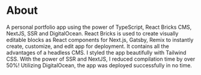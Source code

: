 # About

A personal portfolio app using the power of TypeScript, React Bricks CMS, NextJS, SSR and DigitalOcean. React Bricks is used to create visually editable blocks as React components for Next.js, Gatsby, Remix to instantly create, customize, and edit app for deployment. It contains all the advantages of a headless CMS. I styled the app beautifully with Tailwind CSS. With the power of SSR and NextJS, I reduced compilation time by over 50%! Utilizing DigitalOcean, the app was deployed successfully in no time.
